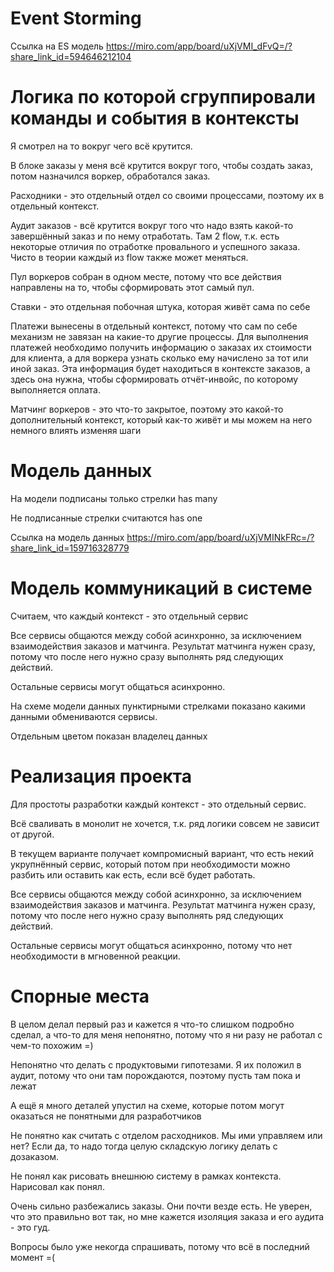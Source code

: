 # Event Storming

Ссылка на ES модель https://miro.com/app/board/uXjVMI_dFvQ=/?share_link_id=594646212104

# Логика по которой сгруппировали команды и события в контексты

Я смотрел на то вокруг чего всё крутится.

В блоке заказы у меня всё крутится вокруг того, чтобы создать заказ, потом назначился воркер, обработался заказ.

Расходники - это отдельный отдел со своими процессами, поэтому их в отдельный контекст.

Аудит заказов - всё крутится вокруг того что надо взять какой-то завершённый заказ и по нему отработать. Там 2 flow, т.к. есть некоторые отличия по отработке провального и успешного заказа. Чисто в теории каждый из flow также может меняться.

Пул воркеров собран в одном месте, потому что все действия направлены на то, чтобы сформировать этот самый пул.

Ставки - это отдельная побочная штука, которая живёт сама по себе

Платежи вынесены в отдельный контекст, потому что сам по себе механизм не завязан на какие-то другие процессы. Для выполнения платежей необходимо получить информацию о заказах их стоимости для клиента, а для воркера узнать сколько ему начислено за тот или иной заказ. Эта информация будет находиться в контексте заказов, а здесь она нужна, чтобы сформировать отчёт-инвойс, по которому выполняется оплата.

Матчинг воркеров - это что-то закрытое, поэтому это какой-то дополнительный контекст, который как-то живёт и мы можем на него немного влиять изменяя шаги

# Модель данных

На модели подписаны только стрелки has many

Не подписанные стрелки считаются has one

Ссылка на модель данных https://miro.com/app/board/uXjVMINkFRc=/?share_link_id=159716328779

# Модель коммуникаций в системе
Считаем, что каждый контекст - это отдельный сервис

Все сервисы общаются между собой асинхронно, за исключением взаимодействия  заказов и матчинга. Результат матчинга нужен сразу, потому что после него нужно сразу выполнять ряд следующих действий.

Остальные сервисы могут общаться асинхронно.

На схеме модели данных пунктирными стрелками показано какими данными обмениваются сервисы.

Отдельным цветом показан владелец данных

# Реализация проекта

Для простоты разработки каждый контекст - это отдельный сервис.

Всё сваливать в монолит не хочется, т.к. ряд логики совсем не зависит от другой.

В текущем варианте получает компромисный вариант, что есть некий укрупнённый сервис, который потом при необходимости можно разбить или оставить как есть, если всё будет работать.

Все сервисы общаются между собой асинхронно, за исключением взаимодействия  заказов и матчинга. Результат матчинга нужен сразу, потому что после него нужно сразу выполнять ряд следующих действий.

Остальные сервисы могут общаться асинхронно, потому что нет необходимости в мгновенной реакции.

# Спорные места
В целом делал первый раз и кажется я что-то слишком подробно сделал, а что-то для меня непонятно, потому что я ни разу не работал с чем-то похожим =)

Непонятно что делать с продуктовыми гипотезами. Я их положил в аудит, потому что они там порождаются, поэтому пусть там пока и лежат

А ещё я много деталей упустил на схеме, которые потом могут оказаться не понятными для разработчиков

Не понятно как считать с отделом расходников. Мы ими управляем или нет? Если да, то надо тогда целую складскую логику делать с дозаказом.

Не понял как рисовать внешнюю систему в рамках контекста. Нарисовал как понял.

Очень сильно разбежались заказы. Они почти везде есть. Не уверен, что это правильно вот так, но мне кажется изоляция заказа и его аудита - это гуд.

Вопросы было  уже некогда спрашивать, потому что всё в последний момент =(
